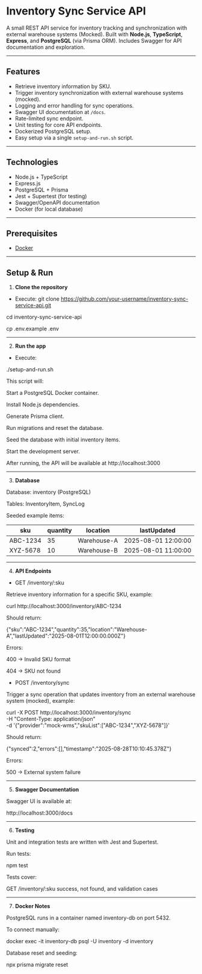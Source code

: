 # Inventory Sync Service API

A small REST API service for inventory tracking and synchronization with external warehouse systems (Mocked). Built with **Node.js**, **TypeScript**, **Express**, and **PostgreSQL** (via Prisma ORM). Includes Swagger for API documentation and exploration.

---

## Features

- Retrieve inventory information by SKU.
- Trigger inventory synchronization with external warehouse systems (mocked).
- Logging and error handling for sync operations.
- Swagger UI documentation at `/docs`.
- Rate-limited sync endpoint.
- Unit testing for core API endpoints.
- Dockerized PostgreSQL setup.
- Easy setup via a single `setup-and-run.sh` script.

---

## Technologies

- Node.js + TypeScript
- Express.js
- PostgreSQL + Prisma
- Jest + Supertest (for testing)
- Swagger/OpenAPI documentation
- Docker (for local database)

---

## Prerequisites

- [Docker](https://www.docker.com/)

---

## Setup & Run

1. **Clone the repository**
- Execute:
git clone https://github.com/your-username/inventory-sync-service-api.git

cd inventory-sync-service-api

cp .env.example .env

---

2. **Run the app**
- Execute:

./setup-and-run.sh

This script will:

Start a PostgreSQL Docker container.

Install Node.js dependencies.

Generate Prisma client.

Run migrations and reset the database.

Seed the database with initial inventory items.

Start the development server.

After running, the API will be available at http://localhost:3000

---

3. **Database**

Database: inventory (PostgreSQL)

Tables: InventoryItem, SyncLog

Seeded example items:

| sku       | quantity | location    | lastUpdated           |
|-----------|----------|------------|----------------------|
| ABC-1234  | 35       | Warehouse-A| 2025-08-01 12:00:00  |
| XYZ-5678  | 10       | Warehouse-B| 2025-08-01 11:00:00  |

---

4. **API Endpoints**

- GET /inventory/:sku

Retrieve inventory information for a specific SKU, example:

curl http://localhost:3000/inventory/ABC-1234

Should return:

{"sku":"ABC-1234","quantity":35,"location":"Warehouse-A","lastUpdated":"2025-08-01T12:00:00.000Z"}

Errors:

400 → Invalid SKU format

404 → SKU not found

- POST /inventory/sync

Trigger a sync operation that updates inventory from an external warehouse system (mocked), example:

curl -X POST http://localhost:3000/inventory/sync \
  -H "Content-Type: application/json" \
  -d '{"provider":"mock-wms","skuList":["ABC-1234","XYZ-5678"]}'

Should return:

{"synced":2,"errors":[],"timestamp":"2025-08-28T10:10:45.378Z"}

Errors:

500 → External system failure

---

5. **Swagger Documentation**

Swagger UI is available at:

http://localhost:3000/docs

---

6. **Testing**

Unit and integration tests are written with Jest and Supertest.

Run tests:

npm test

Tests cover:

GET /inventory/:sku success, not found, and validation cases

---

7. **Docker Notes**

PostgreSQL runs in a container named inventory-db on port 5432.

To connect manually:

docker exec -it inventory-db psql -U inventory -d inventory

Database reset and seeding:

npx prisma migrate reset



